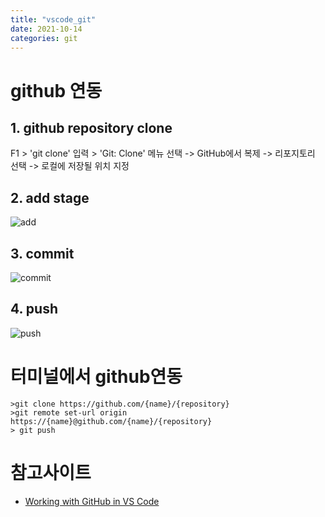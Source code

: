 ```yaml
---
title: "vscode_git"
date: 2021-10-14
categories: git  
---
```


# github 연동

## 1. github repository clone
F1 > 'git clone' 입력 > 'Git: Clone' 메뉴 선택 -> GitHub에서 복제 -> 리포지토리 선택 -> 로컬에 저장될 위치 지정

## 2. add stage
![add](/javascript/img/vs_git_01.png)  

## 3. commit
![commit](/javascript/img/vs_git_02.png)  

## 4. push
![push](/javascript/img/vs_git_03.png)  


# 터미널에서 github연동  
```
>git clone https://github.com/{name}/{repository}
>git remote set-url origin https://{name}@github.com/{name}/{repository}
> git push
```

# 참고사이트  
* [Working with GitHub in VS Code](https://code.visualstudio.com/docs/editor/github)